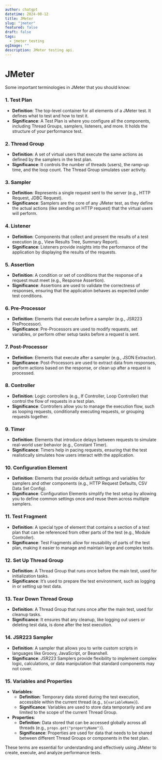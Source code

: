 ```yaml
---
author: chatgpt
datetime: 2024-08-12
title: JMeter
slug: "jmeter"
featured: false
draft: false
tags:
  - jmeter testing
ogImage: ""
description: JMeter testing api.
---
```


# JMeter

Some important terminologies in JMeter that you should know:

### 1. **Test Plan**
   - **Definition**: The top-level container for all elements of a JMeter test. It defines what to test and how to test it.
   - **Significance**: A Test Plan is where you configure all the components, including Thread Groups, samplers, listeners, and more. It holds the structure of your performance test.

### 2. **Thread Group**
   - **Definition**: A set of virtual users that execute the same actions as defined by the samplers in the test plan.
   - **Significance**: It controls the number of threads (users), the ramp-up time, and the loop count. The Thread Group simulates user activity.

### 3. **Sampler**
   - **Definition**: Represents a single request sent to the server (e.g., HTTP Request, JDBC Request).
   - **Significance**: Samplers are the core of any JMeter test, as they define the actual actions (like sending an HTTP request) that the virtual users will perform.

### 4. **Listener**
   - **Definition**: Components that collect and present the results of a test execution (e.g., View Results Tree, Summary Report).
   - **Significance**: Listeners provide insights into the performance of the application by displaying the results of the requests.

### 5. **Assertion**
   - **Definition**: A condition or set of conditions that the response of a request must meet (e.g., Response Assertion).
   - **Significance**: Assertions are used to validate the correctness of responses, ensuring that the application behaves as expected under test conditions.

### 6. **Pre-Processor**
   - **Definition**: Elements that execute before a sampler (e.g., JSR223 PreProcessor).
   - **Significance**: Pre-Processors are used to modify requests, set variables, or perform other setup tasks before a request is sent.

### 7. **Post-Processor**
   - **Definition**: Elements that execute after a sampler (e.g., JSON Extractor).
   - **Significance**: Post-Processors are used to extract data from responses, perform actions based on the response, or clean up after a request is processed.

### 8. **Controller**
   - **Definition**: Logic controllers (e.g., If Controller, Loop Controller) that control the flow of requests in a test plan.
   - **Significance**: Controllers allow you to manage the execution flow, such as looping requests, conditionally executing requests, or grouping requests together.

### 9. **Timer**
   - **Definition**: Elements that introduce delays between requests to simulate real-world user behavior (e.g., Constant Timer).
   - **Significance**: Timers help in pacing requests, ensuring that the test realistically simulates how users interact with the application.

### 10. **Configuration Element**
   - **Definition**: Elements that provide default settings and variables for samplers and other components (e.g., HTTP Request Defaults, CSV Data Set Config).
   - **Significance**: Configuration Elements simplify the test setup by allowing you to define common settings once and reuse them across multiple samplers.

### 11. **Test Fragment**
   - **Definition**: A special type of element that contains a section of a test plan that can be referenced from other parts of the test (e.g., Module Controller).
   - **Significance**: Test Fragments allow for reusability of parts of the test plan, making it easier to manage and maintain large and complex tests.

### 12. **Set Up Thread Group**
   - **Definition**: A Thread Group that runs once before the main test, used for initialization tasks.
   - **Significance**: It’s used to prepare the test environment, such as logging in or setting up test data.

### 13. **Tear Down Thread Group**
   - **Definition**: A Thread Group that runs once after the main test, used for cleanup tasks.
   - **Significance**: It ensures that any cleanup, like logging out users or deleting test data, is done after the test execution.

### 14. **JSR223 Sampler**
   - **Definition**: A sampler that allows you to write custom scripts in languages like Groovy, JavaScript, or Beanshell.
   - **Significance**: JSR223 Samplers provide flexibility to implement complex logic, calculations, or data manipulation that standard components may not cover.

### 15. **Variables and Properties**
   - **Variables**:
     - **Definition**: Temporary data stored during the test execution, accessible within the current thread (e.g., `${variableName}`).
     - **Significance**: Variables are used to store data temporarily and are limited to the scope of the current Thread Group.
   - **Properties**:
     - **Definition**: Data stored that can be accessed globally across all threads (e.g., `props.get("propertyName")`).
     - **Significance**: Properties are used for data that needs to be shared between different Thread Groups or components in the test plan.

These terms are essential for understanding and effectively using JMeter to create, execute, and analyze performance tests.
